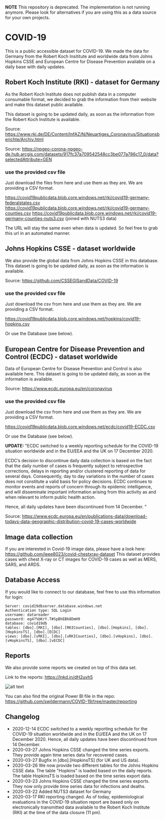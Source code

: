 
**NOTE**
This repository is deprecated. The implementation is not running anymore. Please look for alternatives if you are using this as a data source for your own projects. 


# COVID-19
This is a public accessible dataset for COVID-19. We made the data for Germany from the Robert Koch Insititute and worldwide data from Johns Hopkins CSSE and European Centre for Disease Prevention available on a daily base with daily updates.

## Robert Koch Institute (RKI) - dataset for Germany
As the Robert Koch Institute does not publish data in a computer consumable format, we decided to grab the information from their website and make this dataset public available. 

This dataset is going to be updated daily, as soon as the information from the Robert Koch Institute is available. 

Source: https://www.rki.de/DE/Content/InfAZ/N/Neuartiges_Coronavirus/Situationsberichte/Archiv.html

Source: https://npgeo-corona-npgeo-de.hub.arcgis.com/datasets/917fc37a709542548cc3be077a786c17_0/data?selectedAttribute=GEN

### use the provided csv file
Just download the files from here and use them as they are. We are providing a CSV format. 

https://covid19publicdata.blob.core.windows.net/rki/covid19-germany-federalstates.csv
https://covid19publicdata.blob.core.windows.net/rki/covid19-germany-counties.csv
https://covid19publicdata.blob.core.windows.net/rki/covid19-germany-counties-nuts3.csv (joined with NUTS3 data)

The URL will stay the same even when data is updated. So feel free to grab this url in an automated manner. 

## Johns Hopkins CSSE - dataset worldwide
We also provide the global data from Johns Hopkins CSSE in this database. This dataset is going to be updated daily, as soon as the information is available.

Source: https://github.com/CSSEGISandData/COVID-19

### use the provided csv file
Just download the csv from here and use them as they are. We are providing a CSV format.

https://covid19publicdata.blob.core.windows.net/hopkins/covid19-hopkins.csv

Or use the Database (see below).

## European Centre for Disease Prevention and Control (ECDC) - dataset worldwide
Data of European Centre for Disease Prevention and Control is also available here. This dataset is going to be updated daily, as soon as the information is available.

Source: https://www.ecdc.europa.eu/en/coronavirus

### use the provided csv file
Just download the csv from here and use them as they are. We are providing a CSV format.

https://covid19publicdata.blob.core.windows.net/ecdc/covid19-ECDC.csv

Or use the Database (see below).

<b>UPDATE:</b> "ECDC switched to a weekly reporting schedule for the COVID-19 situation worldwide and in the EU/EEA and the UK on 17 December 2020.

ECDC’s decision to discontinue daily data collection is based on the fact that the daily number of cases is frequently subject to retrospective corrections, delays in reporting and/or clustered reporting of data for several days. Consequently, day to day variations in the number of cases does not constitute a valid basis for policy decisions. ECDC continues to monitor events and reports of concern through its epidemic intelligence, and will disseminate important information arising from this activity as and when relevant to inform public health action.

Hence, all daily updates have been discontinued from 14 December. "

Source: https://www.ecdc.europa.eu/en/publications-data/download-todays-data-geographic-distribution-covid-19-cases-worldwide

## Image data collection
If you are interested in Covid-19 image data, please have a look here: https://github.com/ieee8023/covid-chestxray-dataset
This dataset provides cases with chest X-ray or CT images for COVID-19 cases as well as MERS, SARS, and ARDS.

## Database Access
If you would like to connect to our database, feel free to use this information for login:
```
Server: covid19dbserver.database.windows.net
Authentication type: SQL Login
username: datareader
password: eg4?%bKrY.T#SpBhEBk8DmH9
database: covid19db
tables: [dbo].[RKI], [dbo].[RKICounties], [dbo].[Hopkins], [dbo].[HopkinsTS], [dbo].[ECDC]
views: [dbo].[vRKI], [dbo].[vRKICounties], [dbo].[vHopkins], [dbo].[vHopkinsTS], [dbo].[vECDC]
```

## Reports
We also provide some reports we created on top of this data set.

Link to the reports: https://lnkd.in/dH2uvh5 

![alt text](https://github.com/swildermann/COVID-19/blob/master/img/Hopkins_Dashboard.jpg)

You can also find the original Power BI file in the repo: https://github.com/swildermann/COVID-19/tree/master/reporting

## Changelog
- 2020-12-14 ECDC switched to a weekly reporting schedule for the COVID-19 situation worldwide and in the EU/EEA and the UK on 17 December 2020. Hence, all daily updates have been discontinued from 14 December.
- 2020-03-27 Johns Hopkins CSSE changed the time series exports. They provide again time series data for recovered cases. 
- 2020-03-27 Bugfix in [dbo].[HopkinsTS] (for UK and US data).
- 2020-03-26 We now provide two different tables for the Johns Hopkins CSSE data. The table "Hopkins" is loaded based on the daily reports. The table HopkinsTS is loaded based on the time series export data.
- 2020-03-23 Johns Hopkins CSSE changed the time series exports. They now only provide time series data for infections and deaths.
- 2020-03-22 Added NUTS3 dataset for Germany
- 2020-03-17 RKI reporting changed. As of today, epidemiological evaluations in the COVID-19 situation report are based only on electronically transmitted data available to the Robert Koch Institute (RKI) at the time of the data closure (11 pm).
